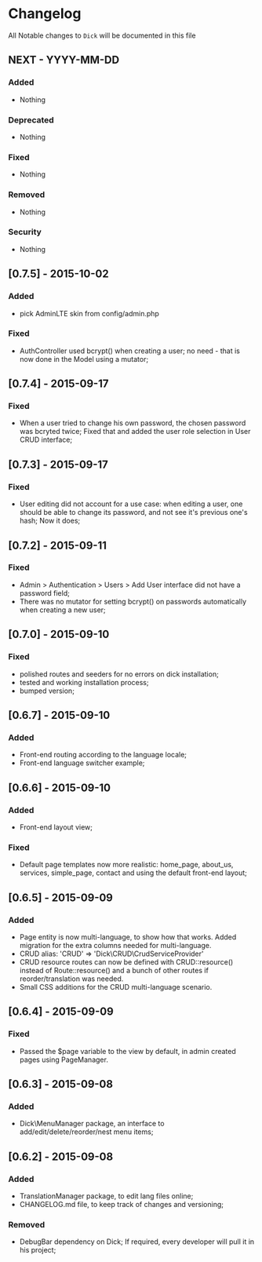 # Changelog

All Notable changes to `Dick` will be documented in this file

## NEXT - YYYY-MM-DD

### Added
- Nothing

### Deprecated
- Nothing

### Fixed
- Nothing

### Removed
- Nothing

### Security
- Nothing


## [0.7.5] - 2015-10-02

### Added
- pick AdminLTE skin from config/admin.php

### Fixed
- AuthController used bcrypt() when creating a user; no need - that is now done in the Model using a mutator;


## [0.7.4] - 2015-09-17

### Fixed
- When a user tried to change his own password, the chosen password was bcryted twice; Fixed that and added the user role selection in User CRUD interface;

## [0.7.3] - 2015-09-17

### Fixed
- User editing did not account for a use case: when editing a user, one should be able to change its password, and not see it's previous one's hash; Now it does;


## [0.7.2] - 2015-09-11

### Fixed
- Admin > Authentication > Users > Add User interface did not have a password field;
- There was no mutator for setting bcrypt() on passwords automatically when creating a new user;

## [0.7.0] - 2015-09-10

### Fixed
- polished routes and seeders for no errors on dick installation;
- tested and working installation process;
- bumped version;

## [0.6.7] - 2015-09-10

### Added
- Front-end routing according to the language locale;
- Front-end language switcher example;

## [0.6.6] - 2015-09-10

### Added
- Front-end layout view;

### Fixed
- Default page templates now more realistic: home_page, about_us, services, simple_page, contact and using the default front-end layout;


## [0.6.5] - 2015-09-09

### Added
- Page entity is now multi-language, to show how that works. Added migration for the extra columns needed for multi-language.
- CRUD alias: 'CRUD' => 'Dick\CRUD\CrudServiceProvider'
- CRUD resource routes can now be defined with CRUD::resource() instead of Route::resource() and a bunch of other routes if reorder/translation was needed.
- Small CSS additions for the CRUD multi-language scenario.

## [0.6.4] - 2015-09-09

### Fixed
- Passed the $page variable to the view by default, in admin created pages using PageManager.

## [0.6.3] - 2015-09-08

### Added
- Dick\MenuManager package, an interface to add/edit/delete/reorder/nest menu items;

## [0.6.2] - 2015-09-08

### Added
- TranslationManager package, to edit lang files online;
- CHANGELOG.md file, to keep track of changes and versioning;

### Removed
- DebugBar dependency on Dick; If required, every developer will pull it in his project;